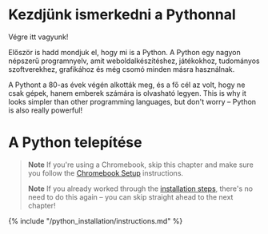 # Kezdjünk ismerkedni a Pythonnal

Végre itt vagyunk!

Először is hadd mondjuk el, hogy mi is a Python. A Python egy nagyon népszerű programnyelv, amit weboldalkészítéshez, játékokhoz, tudományos szoftverekhez, grafikához és még csomó minden másra használnak.

A Pythont a 80-as évek végén alkották meg, és a fő cél az volt, hogy ne csak gépek, hanem emberek számára is olvasható legyen. This is why it looks simpler than other programming languages, but don't worry – Python is also really powerful!

# A Python telepítése

> **Note** If you're using a Chromebook, skip this chapter and make sure you follow the [Chromebook Setup](../chromebook_setup/README.md) instructions.
> 
> **Note** If you already worked through the [installation steps](../installation/README.md), there's no need to do this again – you can skip straight ahead to the next chapter!

{% include "/python_installation/instructions.md" %}